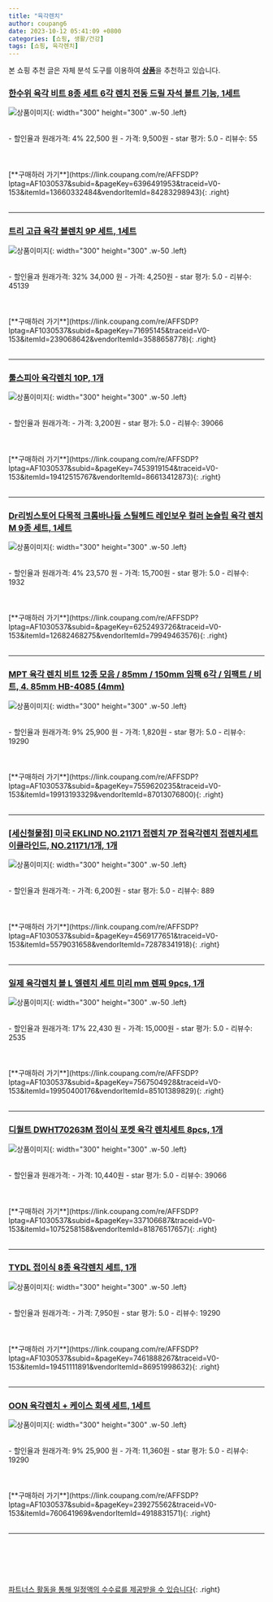 ```yaml
---
title: "육각렌치"
author: coupang6
date: 2023-10-12 05:41:09 +0800
categories: [쇼핑, 생활/건강]
tags: [쇼핑, 육각렌치]
---
```


본 쇼핑 추천 글은 자체 분석 도구를 이용하여 [**상품**](https://link.coupang.com/a/bao1ui)을 추천하고 있습니다.

### [한수위 육각 비트 8종 세트 6각 렌치 전동 드릴 자석 볼트 기능, 1세트](https://link.coupang.com/re/AFFSDP?lptag=AF1030537&subid=&pageKey=6396491953&traceid=V0-153&itemId=13660332484&vendorItemId=84283298943)

![상품이미지](https://thumbnail7.coupangcdn.com/thumbnails/remote/230x230ex/image/vendor_inventory/c56f/31f60f26c86a216f1b1dd80b7982a5e1e5ac0fb15d3844b41014dec83cf5.jpg){: width="300" height="300" .w-50 .left}


<br>
- 할인율과 원래가격: 4%  22,500   원
- 가격: 9,500원
- star 평가: 5.0
- 리뷰수: 55
<br>
<br>
<br>
<br>
[**구매하러 가기**](https://link.coupang.com/re/AFFSDP?lptag=AF1030537&subid=&pageKey=6396491953&traceid=V0-153&itemId=13660332484&vendorItemId=84283298943){: .right}
<br>
<br>

---

### [트리 고급 육각 볼렌치 9P 세트, 1세트](https://link.coupang.com/re/AFFSDP?lptag=AF1030537&subid=&pageKey=71695145&traceid=V0-153&itemId=239068642&vendorItemId=3588658778)

![상품이미지](https://thumbnail8.coupangcdn.com/thumbnails/remote/230x230ex/image/retail/images/2774163777389654-db4ee904-44a4-4bc4-8499-8e28d40f6fce.jpg){: width="300" height="300" .w-50 .left}


<br>
- 할인율과 원래가격: 32%  34,000   원
- 가격: 4,250원
- star 평가: 5.0
- 리뷰수: 45139
<br>
<br>
<br>
<br>
[**구매하러 가기**](https://link.coupang.com/re/AFFSDP?lptag=AF1030537&subid=&pageKey=71695145&traceid=V0-153&itemId=239068642&vendorItemId=3588658778){: .right}
<br>
<br>

---

### [툴스피아 육각렌치 10P, 1개](https://link.coupang.com/re/AFFSDP?lptag=AF1030537&subid=&pageKey=7453919154&traceid=V0-153&itemId=19412515767&vendorItemId=86613412873)

![상품이미지](https://thumbnail9.coupangcdn.com/thumbnails/remote/230x230ex/image/retail/images/2023/07/18/12/4/4a04d3f6-9bad-4c65-a219-11a03a4e02a1.jpg){: width="300" height="300" .w-50 .left}


<br>
- 할인율과 원래가격: 
- 가격: 3,200원
- star 평가: 5.0
- 리뷰수: 39066
<br>
<br>
<br>
<br>
[**구매하러 가기**](https://link.coupang.com/re/AFFSDP?lptag=AF1030537&subid=&pageKey=7453919154&traceid=V0-153&itemId=19412515767&vendorItemId=86613412873){: .right}
<br>
<br>

---

### [Dr리빙스토어 다목적 크롬바나듐 스틸헤드 레인보우 컬러 논슬립 육각 렌치 M 9종 세트, 1세트](https://link.coupang.com/re/AFFSDP?lptag=AF1030537&subid=&pageKey=6252493726&traceid=V0-153&itemId=12682468275&vendorItemId=79949463576)

![상품이미지](https://thumbnail9.coupangcdn.com/thumbnails/remote/230x230ex/image/rs_quotation_api/g5mvgfpv/e5072f37ddcb4397bfaefe91faefcd49.jpg){: width="300" height="300" .w-50 .left}


<br>
- 할인율과 원래가격: 4%  23,570   원
- 가격: 15,700원
- star 평가: 5.0
- 리뷰수: 1932
<br>
<br>
<br>
<br>
[**구매하러 가기**](https://link.coupang.com/re/AFFSDP?lptag=AF1030537&subid=&pageKey=6252493726&traceid=V0-153&itemId=12682468275&vendorItemId=79949463576){: .right}
<br>
<br>

---

### [MPT 육각 렌치 비트 12종 모음 / 85mm / 150mm 임팩 6각 / 임팩트 / 비트, 4. 85mm HB-4085 (4mm)](https://link.coupang.com/re/AFFSDP?lptag=AF1030537&subid=&pageKey=7559620235&traceid=V0-153&itemId=19913193329&vendorItemId=87013076800)

![상품이미지](https://thumbnail6.coupangcdn.com/thumbnails/remote/230x230ex/image/vendor_inventory/b80d/fe6dd2801b0ff82a904996d15230d66922e42f5aadf9581fd4fb8bd7253d.jpeg){: width="300" height="300" .w-50 .left}


<br>
- 할인율과 원래가격: 9%  25,900   원
- 가격: 1,820원
- star 평가: 5.0
- 리뷰수: 19290
<br>
<br>
<br>
<br>
[**구매하러 가기**](https://link.coupang.com/re/AFFSDP?lptag=AF1030537&subid=&pageKey=7559620235&traceid=V0-153&itemId=19913193329&vendorItemId=87013076800){: .right}
<br>
<br>

---

### [[세신철물점] 미국 EKLIND NO.21171 접렌치 7P 접육각렌치 접렌치세트 이클라인드, NO.21171/1개, 1개](https://link.coupang.com/re/AFFSDP?lptag=AF1030537&subid=&pageKey=4569177651&traceid=V0-153&itemId=5579031658&vendorItemId=72878341918)

![상품이미지](https://thumbnail7.coupangcdn.com/thumbnails/remote/230x230ex/image/vendor_inventory/3796/9ecb184963d4a50a624681f1e6b1aacc1216000b0b731eff7cca64ed48a6.jpg){: width="300" height="300" .w-50 .left}


<br>
- 할인율과 원래가격: 
- 가격: 6,200원
- star 평가: 5.0
- 리뷰수: 889
<br>
<br>
<br>
<br>
[**구매하러 가기**](https://link.coupang.com/re/AFFSDP?lptag=AF1030537&subid=&pageKey=4569177651&traceid=V0-153&itemId=5579031658&vendorItemId=72878341918){: .right}
<br>
<br>

---

### [일제 육각렌치 볼 L 엘렌치 세트 미리 mm 렌찌 9pcs, 1개](https://link.coupang.com/re/AFFSDP?lptag=AF1030537&subid=&pageKey=7567504928&traceid=V0-153&itemId=19950400176&vendorItemId=85101389829)

![상품이미지](https://thumbnail7.coupangcdn.com/thumbnails/remote/230x230ex/image/vendor_inventory/9715/ce44dcd7aa31caee657440191f93096a68e5671d240680afad8d1f38ef9b.png){: width="300" height="300" .w-50 .left}


<br>
- 할인율과 원래가격: 17%  22,430   원
- 가격: 15,000원
- star 평가: 5.0
- 리뷰수: 2535
<br>
<br>
<br>
<br>
[**구매하러 가기**](https://link.coupang.com/re/AFFSDP?lptag=AF1030537&subid=&pageKey=7567504928&traceid=V0-153&itemId=19950400176&vendorItemId=85101389829){: .right}
<br>
<br>

---

### [디월트 DWHT70263M 접이식 포켓 육각 렌치세트 8pcs, 1개](https://link.coupang.com/re/AFFSDP?lptag=AF1030537&subid=&pageKey=337106687&traceid=V0-153&itemId=1075258158&vendorItemId=81876517657)

![상품이미지](https://thumbnail10.coupangcdn.com/thumbnails/remote/230x230ex/image/vendor_inventory/1411/14bd82bf48d575894222b91973a2f4e97e93178af5ee0ecc4fca0c2ed24e.jpg){: width="300" height="300" .w-50 .left}


<br>
- 할인율과 원래가격: 
- 가격: 10,440원
- star 평가: 5.0
- 리뷰수: 39066
<br>
<br>
<br>
<br>
[**구매하러 가기**](https://link.coupang.com/re/AFFSDP?lptag=AF1030537&subid=&pageKey=337106687&traceid=V0-153&itemId=1075258158&vendorItemId=81876517657){: .right}
<br>
<br>

---

### [TYDL 접이식 8종 육각렌치 세트, 1개](https://link.coupang.com/re/AFFSDP?lptag=AF1030537&subid=&pageKey=7461888267&traceid=V0-153&itemId=19451111891&vendorItemId=86951998632)

![상품이미지](https://thumbnail8.coupangcdn.com/thumbnails/remote/230x230ex/image/vendor_inventory/81ed/172ea6ef024c2538d0bc5e496909f5598ec6ac163b952f903484a290b421.jpg){: width="300" height="300" .w-50 .left}


<br>
- 할인율과 원래가격: 
- 가격: 7,950원
- star 평가: 5.0
- 리뷰수: 19290
<br>
<br>
<br>
<br>
[**구매하러 가기**](https://link.coupang.com/re/AFFSDP?lptag=AF1030537&subid=&pageKey=7461888267&traceid=V0-153&itemId=19451111891&vendorItemId=86951998632){: .right}
<br>
<br>

---

### [OON 육각렌치 + 케이스 회색 세트, 1세트](https://link.coupang.com/re/AFFSDP?lptag=AF1030537&subid=&pageKey=239275562&traceid=V0-153&itemId=760641969&vendorItemId=4918831571)

![상품이미지](https://thumbnail6.coupangcdn.com/thumbnails/remote/230x230ex/image/retail/images/2019/06/12/16/3/97c9c6c7-f845-4c3d-a967-31250756649d.jpg){: width="300" height="300" .w-50 .left}


<br>
- 할인율과 원래가격: 9%  25,900   원
- 가격: 11,360원
- star 평가: 5.0
- 리뷰수: 19290
<br>
<br>
<br>
<br>
[**구매하러 가기**](https://link.coupang.com/re/AFFSDP?lptag=AF1030537&subid=&pageKey=239275562&traceid=V0-153&itemId=760641969&vendorItemId=4918831571){: .right}
<br>
<br>

---
<br><br><br><br><br> [파트너스 활동을 통해 일정액의 수수료를 제공받을 수 있습니다](https://link.coupang.com/a/bao1ui){: .right}